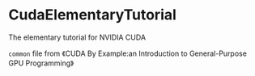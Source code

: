 # CudaElementaryTutorial
The elementary tutorial for NVIDIA CUDA

`common` file from 《CUDA By Example:an Introduction to General-Purpose GPU Programming》